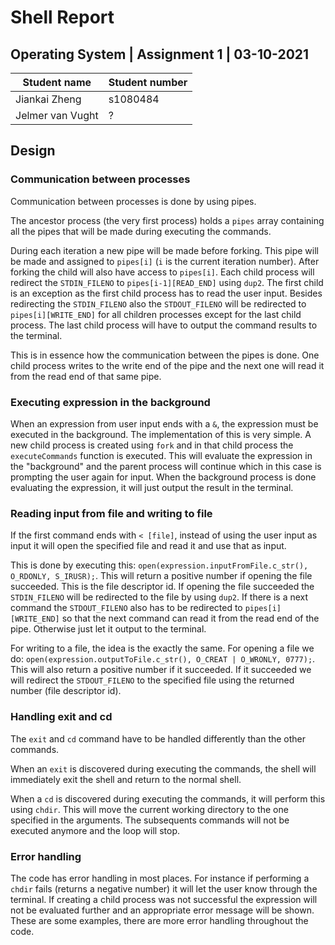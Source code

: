 # Shell Report

## Operating System | Assignment 1 | 03-10-2021

| Student name | Student number |
| ------------ | -------------- | 
| Jiankai Zheng | s1080484 |
| Jelmer van Vught | ? |

## Design

### Communication between processes
Communication between processes is done by using pipes. 

The ancestor process (the very first process) holds a `pipes` array containing all the pipes that will be made during executing the commands.

During each iteration a new pipe will be made before forking. This pipe will be made and assigned to `pipes[i]` (`i` is the current iteration number). After forking the child will also have access to `pipes[i]`. Each child process will redirect the `STDIN_FILENO` to `pipes[i-1][READ_END]` using `dup2`. The first child is an exception as the first child process has to read the user input. Besides redirecting the `STDIN_FILENO` also the `STDOUT_FILENO` will be redirected to `pipes[i][WRITE_END]` for all children processes except for the last child process. The last child process will have to output the command results to the terminal.

This is in essence how the communication between the pipes is done. One child process writes to the write end of the pipe and the next one will read it from the read end of that same pipe.

### Executing expression in the background
When an expression from user input ends with a `&`, the expression must be executed in the background. The implementation of this is very simple. A new child process is created using `fork` and in that child process the `executeCommands` function is executed. This will evaluate the expression in the "background" and the parent process will continue which in this case is prompting the user again for input. When the background process is done evaluating the expression, it will just output the result in the terminal.

### Reading input from file and writing to file
If the first command ends with `< [file]`, instead of using the user input as input it will open the specified file and read it and use that as input. 

This is done by executing this: `open(expression.inputFromFile.c_str(), O_RDONLY, S_IRUSR);`. This will return a positive number if opening the file succeeded. This is the file descriptor id. If opening the file succeeded the `STDIN_FILENO` will be redirected to the file by using `dup2`. If there is a next command the `STDOUT_FILENO` also has to be redirected to `pipes[i][WRITE_END]` so that the next command can read it from the read end of the pipe. Otherwise just let it output to the terminal.

For writing to a file, the idea is the exactly the same. For opening a file we do: `open(expression.outputToFile.c_str(), O_CREAT | O_WRONLY, 0777);`. This will also return a positive number if it succeeded. If it succeeded we will redirect the `STDOUT_FILENO` to the specified file using the returned number (file descriptor id). 

### Handling exit and cd
The `exit` and `cd` command have to be handled differently than the other commands. 

When an `exit` is discovered during executing the commands, the shell will immediately exit the shell and return to the normal shell.

When a `cd` is discovered during executing the commands, it will perform this using `chdir`. This will move the current working directory to the one specified in the arguments. The subsequents commands will not be executed anymore and the loop will stop.

### Error handling
The code has error handling in most places. For instance if performing a `chdir` fails (returns a negative number) it will let the user know through the terminal. If creating a child process was not successful the expression will not be evaluated further and an appropriate error message will be shown. These are some examples, there are more error handling throughout the code.